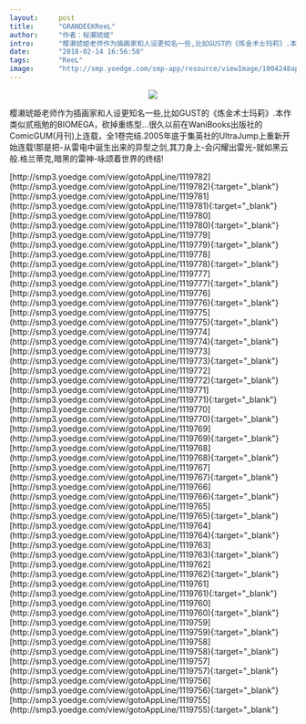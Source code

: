 ```yaml
---
layout:     post
title:      "GRANDEEKReeL"
author:     "作者：桜瀬琥姫"
intro:      "樱濑琥姫老师作为插画家和人设更知名一些,比如GUST的《炼金术士玛莉》.本作类似贰瓶勉的BIOMEGA，砍掉重练型...很久以前在WaniBooks出版社的ComicGUM(月刊)上连载，全1卷完结.2005年底于集英社的UltraJump上重新开始连载!那是把-从雷电中诞生出来的异型之剑,其刀身上-会闪耀出雷光-就如黑云般.格兰蒂克,暗黑的雷神-咏颂着世界的终结!"
date:       "2018-02-14 16:56:50"
tags:       "ReeL"
image:      "http://smp.yoedge.com/smp-app/resource/viewImage/1004248appline.png"
---
```

<div style="text-align: center">
<p><img src="http://smp.yoedge.com/smp-app/resource/viewImage/1004248appline.png"/></p>
</div>
<p class="post-meta">
<span>樱濑琥姫老师作为插画家和人设更知名一些,比如GUST的《炼金术士玛莉》.本作类似贰瓶勉的BIOMEGA，砍掉重练型...很久以前在WaniBooks出版社的ComicGUM(月刊)上连载，全1卷完结.2005年底于集英社的UltraJump上重新开始连载!那是把-从雷电中诞生出来的异型之剑,其刀身上-会闪耀出雷光-就如黑云般.格兰蒂克,暗黑的雷神-咏颂着世界的终结!</span>
</p>
[http://smp3.yoedge.com/view/gotoAppLine/1119782](http://smp3.yoedge.com/view/gotoAppLine/1119782){:target="_blank"}
[http://smp3.yoedge.com/view/gotoAppLine/1119781](http://smp3.yoedge.com/view/gotoAppLine/1119781){:target="_blank"}
[http://smp3.yoedge.com/view/gotoAppLine/1119780](http://smp3.yoedge.com/view/gotoAppLine/1119780){:target="_blank"}
[http://smp3.yoedge.com/view/gotoAppLine/1119779](http://smp3.yoedge.com/view/gotoAppLine/1119779){:target="_blank"}
[http://smp3.yoedge.com/view/gotoAppLine/1119778](http://smp3.yoedge.com/view/gotoAppLine/1119778){:target="_blank"}
[http://smp3.yoedge.com/view/gotoAppLine/1119777](http://smp3.yoedge.com/view/gotoAppLine/1119777){:target="_blank"}
[http://smp3.yoedge.com/view/gotoAppLine/1119776](http://smp3.yoedge.com/view/gotoAppLine/1119776){:target="_blank"}
[http://smp3.yoedge.com/view/gotoAppLine/1119775](http://smp3.yoedge.com/view/gotoAppLine/1119775){:target="_blank"}
[http://smp3.yoedge.com/view/gotoAppLine/1119774](http://smp3.yoedge.com/view/gotoAppLine/1119774){:target="_blank"}
[http://smp3.yoedge.com/view/gotoAppLine/1119773](http://smp3.yoedge.com/view/gotoAppLine/1119773){:target="_blank"}
[http://smp3.yoedge.com/view/gotoAppLine/1119772](http://smp3.yoedge.com/view/gotoAppLine/1119772){:target="_blank"}
[http://smp3.yoedge.com/view/gotoAppLine/1119771](http://smp3.yoedge.com/view/gotoAppLine/1119771){:target="_blank"}
[http://smp3.yoedge.com/view/gotoAppLine/1119770](http://smp3.yoedge.com/view/gotoAppLine/1119770){:target="_blank"}
[http://smp3.yoedge.com/view/gotoAppLine/1119769](http://smp3.yoedge.com/view/gotoAppLine/1119769){:target="_blank"}
[http://smp3.yoedge.com/view/gotoAppLine/1119768](http://smp3.yoedge.com/view/gotoAppLine/1119768){:target="_blank"}
[http://smp3.yoedge.com/view/gotoAppLine/1119767](http://smp3.yoedge.com/view/gotoAppLine/1119767){:target="_blank"}
[http://smp3.yoedge.com/view/gotoAppLine/1119766](http://smp3.yoedge.com/view/gotoAppLine/1119766){:target="_blank"}
[http://smp3.yoedge.com/view/gotoAppLine/1119765](http://smp3.yoedge.com/view/gotoAppLine/1119765){:target="_blank"}
[http://smp3.yoedge.com/view/gotoAppLine/1119764](http://smp3.yoedge.com/view/gotoAppLine/1119764){:target="_blank"}
[http://smp3.yoedge.com/view/gotoAppLine/1119763](http://smp3.yoedge.com/view/gotoAppLine/1119763){:target="_blank"}
[http://smp3.yoedge.com/view/gotoAppLine/1119762](http://smp3.yoedge.com/view/gotoAppLine/1119762){:target="_blank"}
[http://smp3.yoedge.com/view/gotoAppLine/1119761](http://smp3.yoedge.com/view/gotoAppLine/1119761){:target="_blank"}
[http://smp3.yoedge.com/view/gotoAppLine/1119760](http://smp3.yoedge.com/view/gotoAppLine/1119760){:target="_blank"}
[http://smp3.yoedge.com/view/gotoAppLine/1119759](http://smp3.yoedge.com/view/gotoAppLine/1119759){:target="_blank"}
[http://smp3.yoedge.com/view/gotoAppLine/1119758](http://smp3.yoedge.com/view/gotoAppLine/1119758){:target="_blank"}
[http://smp3.yoedge.com/view/gotoAppLine/1119757](http://smp3.yoedge.com/view/gotoAppLine/1119757){:target="_blank"}
[http://smp3.yoedge.com/view/gotoAppLine/1119756](http://smp3.yoedge.com/view/gotoAppLine/1119756){:target="_blank"}
[http://smp3.yoedge.com/view/gotoAppLine/1119755](http://smp3.yoedge.com/view/gotoAppLine/1119755){:target="_blank"}



